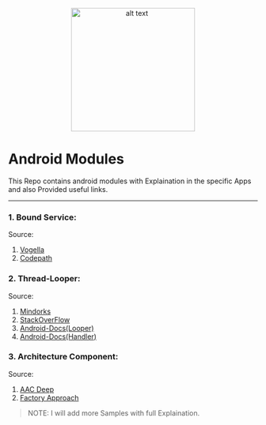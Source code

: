 <p align="center"><img src="https://user-images.githubusercontent.com/30223933/51161852-0ba72d80-18ba-11e9-97c8-b09c7410af86.png" alt="alt text" width="250" height="250"></p>

  # Android Modules
This Repo contains android modules with Explaination in the specific Apps and also Provided useful links.

***
  
### 1. Bound Service:  
Source:  
1. [Vogella](http://www.vogella.com/tutorials/AndroidServices/article.html)
2. [Codepath](https://guides.codepath.com/android/managing-threads-and-custom-services)  
  
### 2. Thread-Looper:  
Source:  
1. [Mindorks](https://blog.mindorks.com/android-core-looper-handler-and-handlerthread-bd54d69fe91a)
2. [StackOverFlow](https://stackoverflow.com/questions/7597742/what-is-the-purpose-of-looper-and-how-to-use-it) 
3. [Android-Docs(Looper)](https://developer.android.com/reference/android/os/Looper)
4. [Android-Docs(Handler)](https://developer.android.com/reference/android/os/Handler)  

### 3. Architecture Component:
Source:
1. [AAC Deep](https://medium.com/the-lair/internals-of-android-architecture-components-part-i-the-viewmodel-d893e362a0d9)
2. [Factory Approach](https://howtodoinjava.com/design-patterns/creational/abstract-factory-pattern-in-java/)


> NOTE: I will add more Samples with full Explaination.
